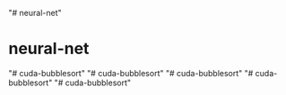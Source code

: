 "# neural-net" 
# neural-net
"# cuda-bubblesort" 
"# cuda-bubblesort" 
"# cuda-bubblesort" 
"# cuda-bubblesort" 
"# cuda-bubblesort" 

